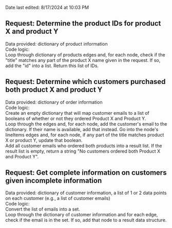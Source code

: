 Date last edited: 8/17/2024 at 10:03 PM

## Request: Determine the product IDs for product X and product Y
Data provided: dictionary of product information  
Code logic:  
Loop through dictionary of products edges and, for each node, check if the "title" matches any part of the product X name given in the request. If so, add the "id" into a list. Return this list of IDs.

## Request: Determine which customers purchased both product X and product Y
Data provided: dictionary of order information  
Code logic:  
Create an empty dictionary that will map customer emails to a list of booleans of whether or not they ordered Product X and Product Y.  
Loop through the edges and, for each node, add the customer's email to the dictionary. If their name is available, add that instead. Go into the node's lineItems edges and, for each node, if any part of the title matches product X or product Y, update that boolean.  
Add all customer emails who ordered both products into a result list. If the result list is empty, return a string "No customers ordered both Product X and Product Y".

## Request: Get complete information on customers given incomplete information
Data provided: dictionary of customer information, a list of 1 or 2 data points on each customer (e.g., a list of customer emails)  
Code logic:  
Convert the list of emails into a set.  
Loop through the dictionary of customer information and for each edge, check if the email is in the set. If so, add that node to a result data structure.
